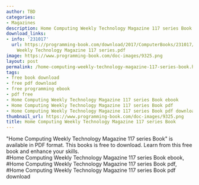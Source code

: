 ```yaml
---
author: TBD
categories:
- Magazines
description: Home Computing Weekly Technology Magazine 117 series Book
download_links:
- info: '231017'
  url: https://programming-book.com/download/2017/ComputerBooks/231017/Home Computing
    Weekly Technology Magazine 117 series.pdf
image: https://www.programming-book.com/doc-images/9325.png
layout: post
permalink: /home-computing-weekly-technology-magazine-117-series-book.html
tags:
- free book download
- free pdf download
- free programming ebook
- pdf free
- Home Computing Weekly Technology Magazine 117 series Book ebook
- Home Computing Weekly Technology Magazine 117 series Book pdf
- Home Computing Weekly Technology Magazine 117 series Book pdf download
thumbnail_url: https://www.programming-book.com/doc-images/9325.png
title: Home Computing Weekly Technology Magazine 117 series Book
---
```


 
<div class="item-desc text-justify">
  "Home Computing Weekly Technology Magazine 117 series Book" is available in PDF format. This books is free to download. Learn from this free book and enhance your skills.
  <br>
  #Home Computing Weekly Technology Magazine 117 series Book ebook, #Home Computing Weekly Technology Magazine 117 series Book pdf, #Home Computing Weekly Technology Magazine 117 series Book pdf download
</div>